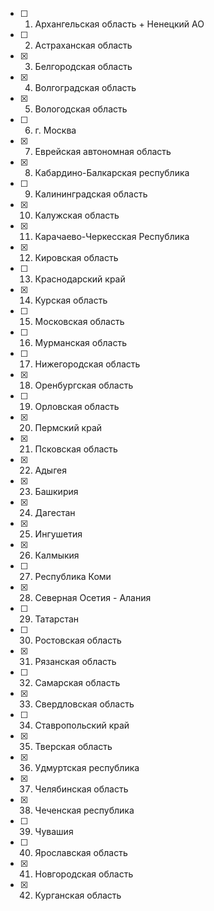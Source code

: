 - [ ] 1) Архангельская область + Ненецкий АО
- [ ] 2) Астраханская область
- [x] 3) Белгородская область
- [x] 4) Волгоградская область
- [x] 5) Вологодская область
- [ ] 6) г. Москва
- [x] 7) Еврейская автономная область
- [x] 8) Кабардино-Балкарская республика
- [ ] 9) Калининградская область
- [x] 10) Калужская область
- [x] 11) Карачаево-Черкесская Республика
- [x] 12) Кировская область
- [ ] 13) Краснодарский край
- [x] 14) Курская область
- [ ] 15) Московская область
- [ ] 16) Мурманская область
- [ ] 17) Нижегородская область
- [x] 18) Оренбургская область
- [ ] 19) Орловская область
- [x] 20) Пермский край
- [x] 21) Псковская область
- [x] 22) Адыгея
- [x] 23) Башкирия
- [x] 24) Дагестан
- [x] 25) Ингушетия
- [x] 26) Калмыкия
- [ ] 27) Республика Коми
- [x] 28) Северная Осетия - Алания
- [ ] 29) Татарстан
- [ ] 30) Ростовская область
- [x] 31) Рязанская область
- [ ] 32) Самарская область
- [x] 33) Свердловская область
- [ ] 34) Ставропольский край
- [x] 35) Тверская область
- [x] 36) Удмуртская республика
- [x] 37) Челябинская область
- [x] 38) Чеченская республика
- [ ] 39) Чувашия
- [ ] 40) Ярославская область
- [x] 41) Новгородская область
- [x] 42) Курганская область
